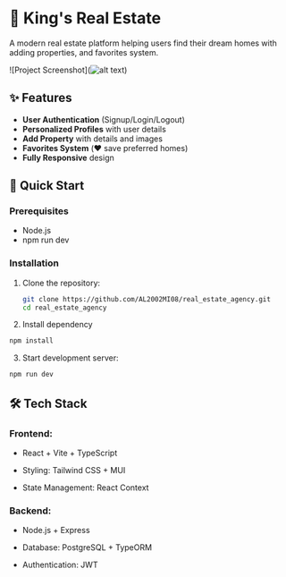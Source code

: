 # 🏡 King's Real Estate


A modern real estate platform helping users find their dream homes with adding properties, and favorites system.

![Project Screenshot](![alt text](image.png)) 

## ✨ Features

- **User Authentication** (Signup/Login/Logout)
- **Personalized Profiles** with user details
- **Add Property** with details and images
- **Favorites System** (❤️ save preferred homes)
- **Fully Responsive** design

## 🚀 Quick Start

### Prerequisites
- Node.js 
- npm run dev

### Installation
1. Clone the repository:
   ```bash
   git clone https://github.com/AL2002MI08/real_estate_agency.git
   cd real_estate_agency
   ```
2. Install dependency
  ```bash
  npm install
  ```
3. Start development server:
  ```bash
  npm run dev
  ```

## 🛠 Tech Stack
### Frontend: 

-  React + Vite + TypeScript

-  Styling: Tailwind CSS + MUI

-  State Management: React Context

### Backend:

-  Node.js + Express

-  Database: PostgreSQL + TypeORM

-  Authentication: JWT

